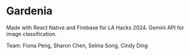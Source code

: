 # Gardenia

Made with React Native and Firebase for LA Hacks 2024. Gemini API for image classification.

Team: Fiona Peng, Sharon Chen, Selina Song, Cindy Ding

